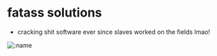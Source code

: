# fatass solutions

- cracking shit software ever since slaves worked on the fields lmao!

![:name](https://count.getloli.com/get/@:FatassSolutions)
